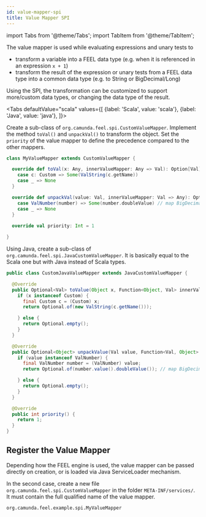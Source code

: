 ```yaml
---
id: value-mapper-spi
title: Value Mapper SPI
---
```


import Tabs from '@theme/Tabs';
import TabItem from '@theme/TabItem';

The value mapper is used while evaluating expressions and unary tests to
* transform a variable into a FEEL data type (e.g. when it is referenced in an expression `x + 1`)
* transform the result of the expression or unary tests from a FEEL data type into a common data type (e.g. to String or BigDecimal/Long)

Using the SPI, the transformation can be customized to support more/custom data types, or changing the data type of the result.

<Tabs
  defaultValue="scala"
  values={[
    {label: 'Scala', value: 'scala'},
    {label: 'Java', value: 'java'},
  ]}>
  
<TabItem value="scala">

Create a sub-class of `org.camunda.feel.spi.CustomValueMapper`. Implement the method `toVal()` and `unpackVal()` to transform the object. Set the `priority` of the value mapper to define the precedence compared to the other mappers. 

```scala
class MyValueMapper extends CustomValueMapper {

  override def toVal(x: Any, innerValueMapper: Any => Val): Option[Val] = x match {
    case c: Custom => Some(ValString(c.getName))
    case _ => None
  }

  override def unpackVal(value: Val, innerValueMapper: Val => Any): Option[Any] = value match {
    case ValNumber(number) => Some(number.doubleValue) // map BigDecimal to Double
    case _ => None
  }
	
  override val priority: Int = 1

}
```

</TabItem>
<TabItem value="java">

Using Java, create a sub-class of `org.camunda.feel.spi.JavaCustomValueMapper`. It is basically equal to the Scala one but with Java instead of Scala types.

```java
public class CustomJavaValueMapper extends JavaCustomValueMapper {

  @Override
  public Optional<Val> toValue(Object x, Function<Object, Val> innerValueMapper) {
    if (x instanceof Custom) {
      final Custom c = (Custom) x;
      return Optional.of(new ValString(c.getName()));

    } else {
      return Optional.empty();
    }
  }

  @Override
  public Optional<Object> unpackValue(Val value, Function<Val, Object> innerValueMapper) {
    if (value instanceof ValNumber) {
      final ValNumber number = (ValNumber) value;
      return Optional.of(number.value().doubleValue()); // map BigDecimal to Double

    } else {
      return Optional.empty();
    }
  }

  @Override
  public int priority() {
    return 1;
  }
}
```

</TabItem>
</Tabs>

## Register the Value Mapper

Depending how the FEEL engine is used, the value mapper can be passed directly on creation, or is loaded via Java ServiceLoader mechanism. 

In the second case, create a new file `org.camunda.feel.spi.CustomValueMapper` in the folder `META-INF/services/`. It must contain the full qualified name of the value mapper.

```
org.camunda.feel.example.spi.MyValueMapper
```
